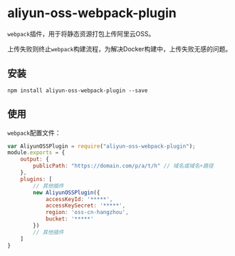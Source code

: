 # aliyun-oss-webpack-plugin

`webpack`插件，用于将静态资源打包上传阿里云OSS。

上传失败则终止`webpack`构建流程，为解决Docker构建中，上传失败无感的问题。

## 安装

```npm
npm install aliyun-oss-webpack-plugin --save
```

## 使用

`webpack`配置文件：

```javascript
var AliyunOSSPlugin = require("aliyun-oss-webpack-plugin");
module.exports = {
    output: {
        publicPath: "https://domain.com/p/a/t/h" // 域名或域名+路径
    },
    plugins: [
        // 其他插件
        new AliyunOSSPlugin({
            accessKeyId: '*****',
            accessKeySecret: '*****',
            region: 'oss-cn-hangzhou',
            bucket: '*****'
        })
        // 其他插件
    ]
}
```